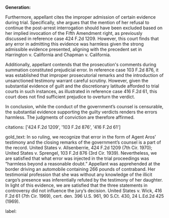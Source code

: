 **Generation:**


Furthermore, appellant cites the improper admission of certain evidence during trial. Specifically, she argues that the mention of her refusal to continue the post-arrest interrogation should have been excluded based on her implied invocation of the Fifth Amendment right, as previously discussed in reference case 424 F.2d 1209. However, this court finds that any error in admitting this evidence was harmless given the strong admissible evidence presented, aligning with the precedent set in Harrington v. California and Chapman v. California.

Additionally, appellant contends that the prosecution's comments during summation constituted prejudicial error. In reference case 103 F.2d 876, it was established that improper prosecutorial remarks and the introduction of unsanctioned testimony warrant careful scrutiny. However, given the substantial evidence of guilt and the discretionary latitude afforded to trial courts in such instances, as illustrated in reference case 416 F.2d 61, this court does not find sufficient prejudice to overturn the verdict.

In conclusion, while the conduct of the government’s counsel is censurable, the substantial evidence supporting the guilty verdicts renders the errors harmless. The judgments of conviction are therefore affirmed.


citations: ['424 F.2d 1209', '103 F.2d 876', '416 F.2d 61']

gold_text: In so ruling, we recognize that error in the form of Agent Aros’ testimony and the closing remarks of the government’s counsel is a part of the record. United States v. Allsenberrie, 424 F.2d 1209 (7th Cir. 1970); United States v. Sprengel, 103 F.2d 876 (3rd Cir. 1939). Nevertheless, we are satisfied that what error was injected in the trial proceedings was “harmless beyond a reasonable doubt.” Appellant was apprehended at the border driving an automobile containing 266 pounds of contraband. Her testimonial profession that she was without any knowledge of the illicit cargo’s presence was inferentially refuted by the testimony of her daughter. In light of this evidence, we are satisfied that the three statements in controversy did not influence the jury’s decision. United States v. Wick, 416 F.2d 61 (7th Cir. 1969), cert. den. 396 U.S. 961, 90 S.Ct. 430, 24 L.Ed.2d 425 (1969).

label: 
